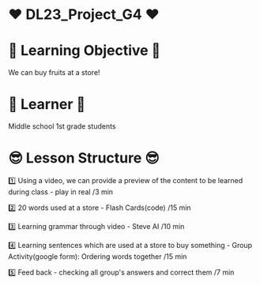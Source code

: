 # :heart: DL23_Project_G4 :heart:

# :book: Learning Objective :book:
  We can buy fruits at a store!
# :pencil: Learner :pencil:
  Middle school 1st grade students
# :sunglasses: Lesson Structure :sunglasses:
:one: Using a video, we can provide a preview of the content to be learned during class - play in real                                /3 min

:two: 20 words used at a store - Flash Cards(code)                                                                                   /15 min

:three: Learning grammar through video - Steve AI                                                                                    /10 min

:four: Learning sentences which are used at a store to buy something - Group Activity(google form): Ordering words together          /15 min

:five: Feed back - checking all group's answers and correct them                                                                      /7 min
